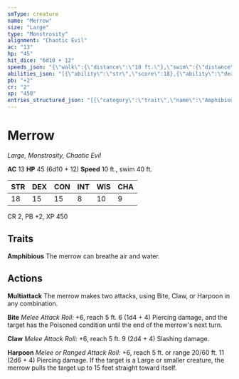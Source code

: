 ```yaml
---
smType: creature
name: "Merrow"
size: "Large"
type: "Monstrosity"
alignment: "Chaotic Evil"
ac: "13"
hp: "45"
hit_dice: "6d10 + 12"
speeds_json: "{\"walk\":{\"distance\":\"10 ft.\"},\"swim\":{\"distance\":\"40 ft.\"}}"
abilities_json: "[{\"ability\":\"str\",\"score\":18},{\"ability\":\"dex\",\"score\":15},{\"ability\":\"con\",\"score\":15},{\"ability\":\"int\",\"score\":8},{\"ability\":\"wis\",\"score\":10},{\"ability\":\"cha\",\"score\":9}]"
pb: "+2"
cr: "2"
xp: "450"
entries_structured_json: "[{\"category\":\"trait\",\"name\":\"Amphibious\",\"text\":\"The merrow can breathe air and water.\"},{\"category\":\"action\",\"name\":\"Multiattack\",\"text\":\"The merrow makes two attacks, using Bite, Claw, or Harpoon in any combination.\"},{\"category\":\"action\",\"name\":\"Bite\",\"text\":\"*Melee Attack Roll:* +6, reach 5 ft. 6 (1d4 + 4) Piercing damage, and the target has the Poisoned condition until the end of the merrow's next turn.\"},{\"category\":\"action\",\"name\":\"Claw\",\"text\":\"*Melee Attack Roll:* +6, reach 5 ft. 9 (2d4 + 4) Slashing damage.\"},{\"category\":\"action\",\"name\":\"Harpoon\",\"text\":\"*Melee or Ranged Attack Roll:* +6, reach 5 ft. or range 20/60 ft. 11 (2d6 + 4) Piercing damage. If the target is a Large or smaller creature, the merrow pulls the target up to 15 feet straight toward itself.\"}]"
---
```


# Merrow
*Large, Monstrosity, Chaotic Evil*

**AC** 13
**HP** 45 (6d10 + 12)
**Speed** 10 ft., swim 40 ft.

| STR | DEX | CON | INT | WIS | CHA |
| --- | --- | --- | --- | --- | --- |
| 18 | 15 | 15 | 8 | 10 | 9 |

CR 2, PB +2, XP 450

## Traits

**Amphibious**
The merrow can breathe air and water.

## Actions

**Multiattack**
The merrow makes two attacks, using Bite, Claw, or Harpoon in any combination.

**Bite**
*Melee Attack Roll:* +6, reach 5 ft. 6 (1d4 + 4) Piercing damage, and the target has the Poisoned condition until the end of the merrow's next turn.

**Claw**
*Melee Attack Roll:* +6, reach 5 ft. 9 (2d4 + 4) Slashing damage.

**Harpoon**
*Melee or Ranged Attack Roll:* +6, reach 5 ft. or range 20/60 ft. 11 (2d6 + 4) Piercing damage. If the target is a Large or smaller creature, the merrow pulls the target up to 15 feet straight toward itself.
